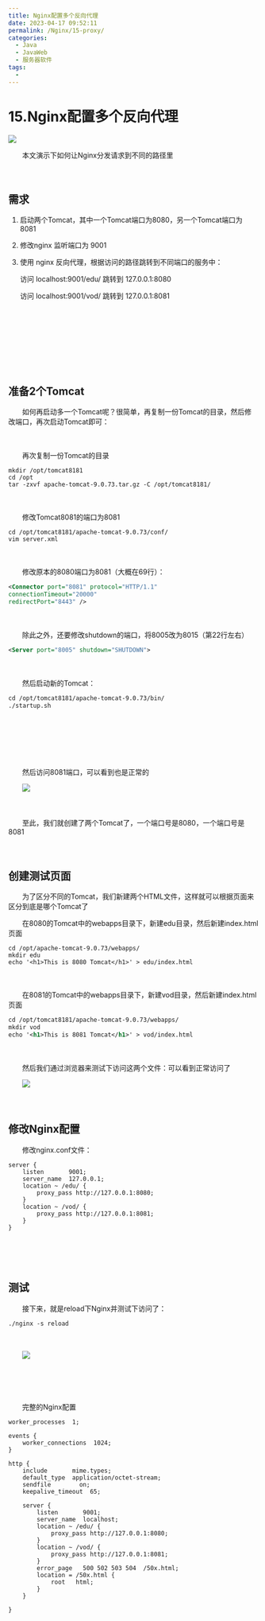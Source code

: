 ```yaml
---
title: Nginx配置多个反向代理
date: 2023-04-17 09:52:11
permalink: /Nginx/15-proxy/
categories:
  - Java
  - JavaWeb
  - 服务器软件
tags:
  - 
---
```

# 15.Nginx配置多个反向代理

![](https://image.peterjxl.com/blog/247.JPG)

　　本文演示下如何让Nginx分发请求到不同的路径里

<!-- more -->

　　‍

## 需求

1. 启动两个Tomcat，其中一个Tomcat端口为8080，另一个Tomcat端口为8081
2. 修改nginx 监听端口为 9001
3. 使用 nginx 反向代理，根据访问的路径跳转到不同端口的服务中：

    访问 localhost:9001/edu/ 跳转到 127.0.0.1:8080

    访问 localhost:9001/vod/ 跳转到 127.0.0.1:8081

　　‍

　　‍

　　‍

　　‍

## 准备2个Tomcat

　　如何再启动多一个Tomcat呢？很简单，再复制一份Tomcat的目录，然后修改端口，再次启动Tomcat即可：

　　‍

　　再次复制一份Tomcat的目录

```shell
mkdir /opt/tomcat8181
cd /opt
tar -zxvf apache-tomcat-9.0.73.tar.gz -C /opt/tomcat8181/
```

　　‍

　　修改Tomcat8081的端口为8081

```shell
cd /opt/tomcat8181/apache-tomcat-9.0.73/conf/
vim server.xml
```

　　‍

　　修改原本的8080端口为8081（大概在69行）：

```xml
<Connector port="8081" protocol="HTTP/1.1"
connectionTimeout="20000"
redirectPort="8443" />
```

　　‍

　　除此之外，还要修改shutdown的端口，将8005改为8015（第22行左右）

```xml
<Server port="8005" shutdown="SHUTDOWN">
```

　　‍

　　然后启动新的Tomcat：

```xml
cd /opt/tomcat8181/apache-tomcat-9.0.73/bin/
./startup.sh
```

　　‍

　　‍

　　‍

　　然后访问8081端口，可以看到也是正常的​

　　​![](https://image.peterjxl.com/blog/image-20230327225910-8jw12ig.png)​​

　　‍

　　至此，我们就创建了两个Tomcat了，一个端口号是8080，一个端口号是8081

　　‍

## 创建测试页面

　　为了区分不同的Tomcat，我们新建两个HTML文件，这样就可以根据页面来区分到底是哪个Tomcat了

　　在8080的Tomcat中的webapps目录下，新建edu目录，然后新建index.html页面

```shell
cd /opt/apache-tomcat-9.0.73/webapps/
mkdir edu
echo '<h1>This is 8080 Tomcat</h1>' > edu/index.html
```

　　‍

　　在8081的Tomcat中的webapps目录下，新建vod目录，然后新建index.html页面

```xml
cd /opt/tomcat8181/apache-tomcat-9.0.73/webapps/
mkdir vod
echo '<h1>This is 8081 Tomcat</h1>' > vod/index.html
```

　　‍

　　然后我们通过浏览器来测试下访问这两个文件：可以看到正常访问了

　　​![](https://image.peterjxl.com/blog/image-20230327231007-yht62eh.png)​

　　‍

## 修改Nginx配置

　　修改nginx.conf文件：

```nginx
server {
	listen       9001;
	server_name  127.0.0.1;
	location ~ /edu/ {
		proxy_pass http://127.0.0.1:8080;
	}
	location ~ /vod/ {
		proxy_pass http://127.0.0.1:8081;
	}
}
```

　　‍

　　‍

## 测试

　　接下来，就是reload下Nginx并测试下访问了：

```shell
./nginx -s reload
```

　　‍

　　​![](https://image.peterjxl.com/blog/image-20230328071438-g36ui53.png)​

　　‍

　　‍

　　完整的Nginx配置

```nginx
worker_processes  1;

events {
    worker_connections  1024;
}

http {
    include       mime.types;
    default_type  application/octet-stream;
    sendfile        on;
    keepalive_timeout  65;

    server {
        listen       9001;
        server_name  localhost;
        location ~ /edu/ {
            proxy_pass http://127.0.0.1:8080;
        }
        location ~ /vod/ {
            proxy_pass http://127.0.0.1:8081;
        }
        error_page   500 502 503 504  /50x.html;
        location = /50x.html {
            root   html;
        }
    }

}

```
